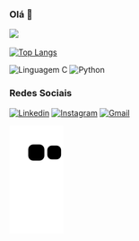 ### Olá 👋

<div align=>
  <a href="https://github.com/lauansantana">
  <img height="138em" src="https://github-readme-stats.vercel.app/api?username=lauansantana&show_icons=true&theme=dark&include_all_commits=true&count_private=true"/>
    
[![Top Langs](https://github-readme-stats.vercel.app/api/top-langs/?username=lauansantana&layout=compact&theme=dark)](https://github.com/anuraghazra/github-readme-stats)

![Linguagem C](https://img.shields.io/badge/C-00599C?style=for-the-badge&logo=c&logoColor=white)
![Python](https://img.shields.io/badge/python-3670A0?style=for-the-badge&logo=python&logoColor=ffdd54)
  

### Redes Sociais

[![Linkedin](https://img.shields.io/badge/LinkedIn-0077B5?style=for-the-badge&logo=linkedin&logoColor=white)](https://www.linkedin.com/in/lauan-santana-9491a3186/)
[![Instagram](https://img.shields.io/badge/Instagram-E4405F?style=for-the-badge&logo=instagram&logoColor=white)](https://www.instagram.com/lauansantana_/)
[![Gmail](https://img.shields.io/badge/Gmail-D14836?style=for-the-badge&logo=gmail&logoColor=white)](lauansantana2@gmail.com)

![snake gif](https://github.com/lauansantana/lauansantana/blob/output/github-contribution-grid-snake.svg)
